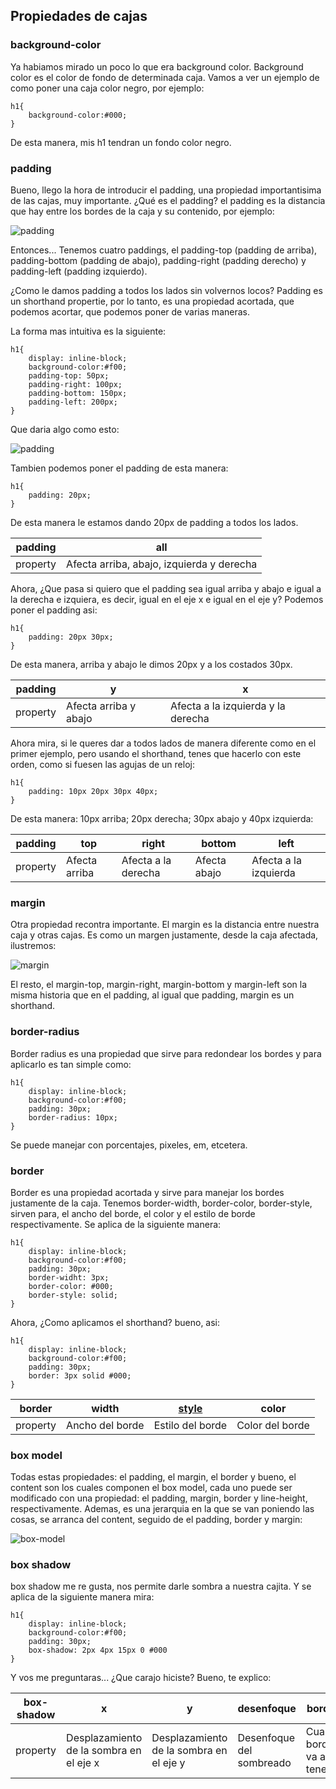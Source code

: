 ## Propiedades de cajas

### background-color

Ya habiamos mirado un poco lo que era background color. Background color es el color de fondo de determinada caja. Vamos a ver un ejemplo de como poner una caja color negro, por ejemplo:

    h1{
        background-color:#000;
    }

De esta manera, mis h1 tendran un fondo color negro.

### padding

Bueno, llego la hora de introducir el padding, una propiedad importantisima de las cajas, muy importante. ¿Qué es el padding? el padding es la distancia que hay entre los bordes de la caja y su contenido, por ejemplo:

![padding](https://user-images.githubusercontent.com/84806140/170847600-36924a8f-16df-4de8-9e9b-e8331d63c79e.png "padding")

Entonces... Tenemos cuatro paddings, el padding-top (padding de arriba), padding-bottom (padding de abajo), padding-right (padding derecho) y padding-left (padding izquierdo).

¿Como le damos padding a todos los lados sin volvernos locos? Padding es un shorthand propertie, por lo tanto, es una propiedad acortada, que podemos acortar, que podemos poner de varias maneras.

La forma mas intuitiva es la siguiente:

    h1{
        display: inline-block;
        background-color:#f00;
        padding-top: 50px;
        padding-right: 100px;
        padding-bottom: 150px;
        padding-left: 200px;
    }

Que daria algo como esto:

![padding](https://user-images.githubusercontent.com/84806140/170847743-d8fddc9f-7381-47fe-9b60-97bd64f049e1.png "padding")

Tambien podemos poner el padding de esta manera:

    h1{
        padding: 20px;
    }

De esta manera le estamos dando 20px de padding a todos los lados. 

| padding | all |
|--|--|
|property|Afecta arriba, abajo, izquierda y derecha|

Ahora, ¿Que pasa si quiero que el padding sea igual arriba y abajo e igual a la derecha e izquiera, es decir, igual en el eje x e igual en el eje y? Podemos poner el padding asi:

    h1{
        padding: 20px 30px;
    }

De esta manera, arriba y abajo le dimos 20px y a los costados 30px.

| padding | y | x |
|--|--|--|
|property|Afecta arriba y abajo|Afecta a la izquierda y la derecha|

Ahora mira, si le queres dar a todos lados de manera diferente como en el primer ejemplo, pero usando el shorthand, tenes que hacerlo con este orden, como si fuesen las agujas de un reloj:

    h1{
        padding: 10px 20px 30px 40px;
    }

De esta manera: 10px arriba; 20px derecha; 30px abajo y 40px izquierda:

| padding | top | right | bottom | left |
|--|--|--|--|--|
|property|Afecta arriba|Afecta a la derecha| Afecta abajo | Afecta a la izquierda |

### margin

Otra propiedad recontra importante. El margin es la distancia entre nuestra caja y otras cajas. Es como un margen justamente, desde la caja afectada, ilustremos:

![margin](https://user-images.githubusercontent.com/84806140/170848041-f01c09ee-9a35-4799-9363-76f7ce9838b5.png "margin")

El resto, el margin-top, margin-right, margin-bottom y margin-left son la misma historia que en el padding, al igual que padding, margin es un shorthand.

### border-radius

Border radius es una propiedad que sirve para redondear los bordes y para aplicarlo es tan simple como:

    h1{
        display: inline-block;
        background-color:#f00;
        padding: 30px;
        border-radius: 10px;
    }

Se puede manejar con porcentajes, pixeles, em, etcetera.

### border

Border es una propiedad acortada y sirve para manejar los bordes justamente de la caja. Tenemos border-width, border-color, border-style, sirven para, el ancho del borde, el color y el estilo de borde respectivamente. Se aplica de la siguiente manera:

    h1{
        display: inline-block;
        background-color:#f00;
        padding: 30px;
        border-widht: 3px;
        border-color: #000;
        border-style: solid;
    }

Ahora, ¿Como aplicamos el shorthand? bueno, asi:

    h1{
        display: inline-block;
        background-color:#f00;
        padding: 30px;
        border: 3px solid #000;
    }

| border | width | [style](https://www.w3schools.com/css/css_border.asp) | color
|--|--|--|--|
|property|Ancho del borde|Estilo del borde|Color del borde|

### box model

Todas estas propiedades: el padding, el margin, el border y bueno, el content son los cuales componen el box model, cada uno puede ser modificado con una propiedad: el padding, margin, border y line-height, respectivamente. Ademas, es una jerarquia en la que se van poniendo las cosas, se arranca del content, seguido de el padding, border y margin:

![box-model](https://user-images.githubusercontent.com/84806140/170848438-f2e32be9-35f6-4b72-82ee-1c61c5ce1945.png "box model")

### box shadow

box shadow me re gusta, nos permite darle sombra a nuestra cajita. Y se aplica de la siguiente manera mira:

    h1{
        display: inline-block;
        background-color:#f00;
        padding: 30px;
        box-shadow: 2px 4px 15px 0 #000
    }

Y vos me preguntaras... ¿Que carajo hiciste? Bueno, te explico:

| box-shadow | x | y | desenfoque | border | color |
|--|--|--|--|--|--|
|property|Desplazamiento de la sombra en el eje x|Desplazamiento de la sombra en el eje y|Desenfoque del sombreado|Cuanto borde va a tener|Color de la sombra|
